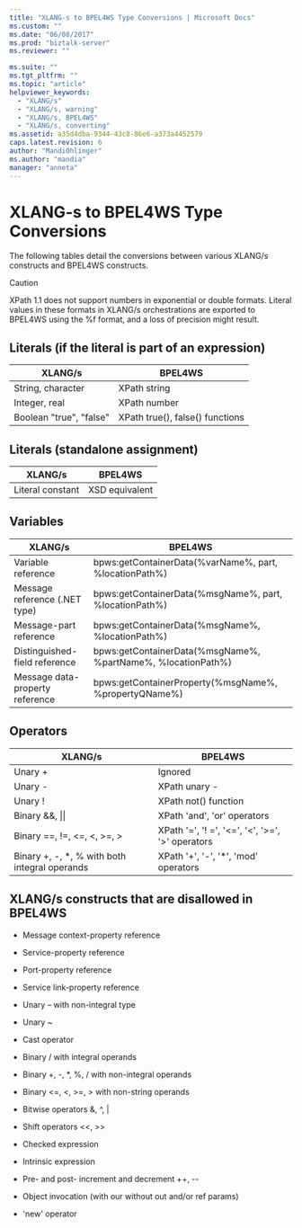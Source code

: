 ```yaml
---
title: "XLANG-s to BPEL4WS Type Conversions | Microsoft Docs"
ms.custom: ""
ms.date: "06/08/2017"
ms.prod: "biztalk-server"
ms.reviewer: ""

ms.suite: ""
ms.tgt_pltfrm: ""
ms.topic: "article"
helpviewer_keywords: 
  - "XLANG/s"
  - "XLANG/s, warning"
  - "XLANG/s, BPEL4WS"
  - "XLANG/s, converting"
ms.assetid: a35d4dba-9344-43c8-86e6-a373a4452579
caps.latest.revision: 6
author: "MandiOhlinger"
ms.author: "mandia"
manager: "anneta"
---
```

# XLANG-s to BPEL4WS Type Conversions
The following tables detail the conversions between various XLANG/s constructs and BPEL4WS constructs.  
  
> [!CAUTION]
>  XPath 1.1 does not support numbers in exponential or double formats. Literal values in these formats in XLANG/s orchestrations are exported to BPEL4WS using the %f format, and a loss of precision might result.  
  
## Literals (if the literal is part of an expression)  
  
|XLANG/s|BPEL4WS|  
|--------------|-------------|  
|String, character|XPath string|  
|Integer, real|XPath number|  
|Boolean "true", "false"|XPath true(), false() functions|  
  
## Literals (standalone assignment)  
  
|XLANG/s|BPEL4WS|  
|--------------|-------------|  
|Literal constant|XSD equivalent|  
  
## Variables  
  
|XLANG/s|BPEL4WS|  
|--------------|-------------|  
|Variable reference|bpws:getContainerData(%varName%,  part, %locationPath%)|  
|Message reference (.NET type)|bpws:getContainerData(%msgName%, part, %locationPath%)|  
|Message-part reference|bpws:getContainerData(%msgName%, %locationPath%)|  
|Distinguished-field reference|bpws:getContainerData(%msgName%, %partName%, %locationPath%)|  
|Message data-property reference|bpws:getContainerProperty(%msgName%, %propertyQName%)|  
  
## Operators  
  
|XLANG/s|BPEL4WS|  
|--------------|-------------|  
|Unary +|Ignored|  
|Unary -|XPath unary -|  
|Unary !|XPath not() function|  
|Binary &&, &#124;&#124;|XPath 'and', 'or' operators|  
|Binary ==, !=, <=, \<, >=, >|XPath '=', '! =', '<=', '\<', '>=', '>' operators|  
|Binary +, -, *, % with both integral operands|XPath '+', '-', '*', 'mod' operators|  
  
## XLANG/s constructs that are disallowed in BPEL4WS  
  
-   Message context-property reference  
  
-   Service-property reference  
  
-   Port-property reference  
  
-   Service link-property reference  
  
-   Unary – with non-integral type  
  
-   Unary ~  
  
-   Cast operator  
  
-   Binary / with integral operands  
  
-   Binary +, -, *, %, / with non-integral operands  
  
-   Binary <=, \<, >=, > with non-string operands  
  
-   Bitwise operators &, ^, &#124;  
  
-   Shift operators <\<, >>  
  
-   Checked expression  
  
-   Intrinsic expression  
  
-   Pre- and post- increment and decrement ++, --  
  
-   Object invocation (with our without out and/or ref params)  
  
-   'new' operator
